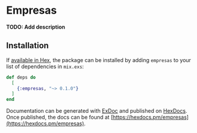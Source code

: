 # Empresas

**TODO: Add description**

## Installation

If [available in Hex](https://hex.pm/docs/publish), the package can be installed
by adding `empresas` to your list of dependencies in `mix.exs`:

```elixir
def deps do
  [
    {:empresas, "~> 0.1.0"}
  ]
end
```

Documentation can be generated with [ExDoc](https://github.com/elixir-lang/ex_doc)
and published on [HexDocs](https://hexdocs.pm). Once published, the docs can
be found at [https://hexdocs.pm/empresas](https://hexdocs.pm/empresas).

